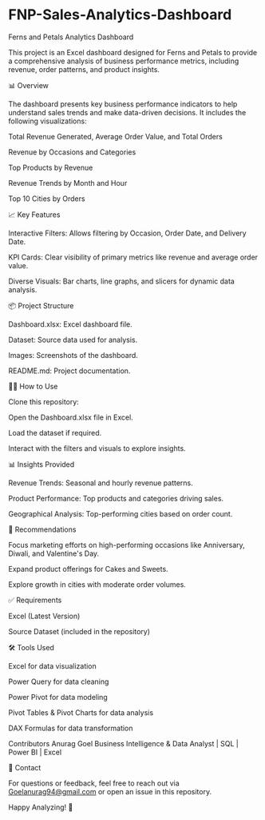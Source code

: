 # FNP-Sales-Analytics-Dashboard
Ferns and Petals Analytics Dashboard

This project is an Excel dashboard designed for Ferns and Petals to provide a comprehensive analysis of business performance metrics, including revenue, order patterns, and product insights.

📊 Overview

The dashboard presents key business performance indicators to help understand sales trends and make data-driven decisions. It includes the following visualizations:

Total Revenue Generated, Average Order Value, and Total Orders

Revenue by Occasions and Categories

Top Products by Revenue

Revenue Trends by Month and Hour

Top 10 Cities by Orders

📈 Key Features

Interactive Filters: Allows filtering by Occasion, Order Date, and Delivery Date.

KPI Cards: Clear visibility of primary metrics like revenue and average order value.

Diverse Visuals: Bar charts, line graphs, and slicers for dynamic data analysis.

📦 Project Structure

Dashboard.xlsx: Excel dashboard file.

Dataset: Source data used for analysis.

Images: Screenshots of the dashboard.

README.md: Project documentation.

🧑‍💻 How to Use

Clone this repository:

Open the Dashboard.xlsx file in Excel.

Load the dataset if required.

Interact with the filters and visuals to explore insights.

📊 Insights Provided

Revenue Trends: Seasonal and hourly revenue patterns.

Product Performance: Top products and categories driving sales.

Geographical Analysis: Top-performing cities based on order count.

🎯 Recommendations

Focus marketing efforts on high-performing occasions like Anniversary, Diwali, and Valentine's Day.

Expand product offerings for Cakes and Sweets.

Explore growth in cities with moderate order volumes.

✅ Requirements

Excel (Latest Version)

Source Dataset (included in the repository)

🛠️ Tools Used

Excel for data visualization

Power Query for data cleaning

Power Pivot for data modeling

Pivot Tables & Pivot Charts for data analysis

DAX Formulas for data transformation

Contributors
Anurag Goel
Business Intelligence & Data Analyst | SQL | Power BI | Excel


📧 Contact

For questions or feedback, feel free to reach out via Goelanurag94@gmail.com or open an issue in this repository.

Happy Analyzing! 🚀

